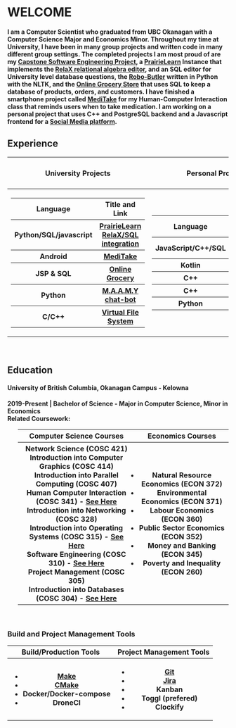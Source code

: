 <!DOCTYPE HTML>
<html>
<body>
  <h1>WELCOME</h1>
  <b>I am a Computer Scientist who graduated from UBC Okanagan with a Computer Science Major and Economics Minor. Throughout my time at University, I have been in many group projects and written code in many different group settings. The completed projects I am most proud of are my <a href="https://github.com/MatthewObirek/project-3-a-automating-database-question-generation-automating-db-q-gen-marking-team-a">Capstone Software Engineering Project</a>, a <a href="https://www.prairielearn.com/">PrairieLearn</a> Instance that implements the <a href="https://dbis-uibk.github.io/relax/landing">RelaX relational algebra editor</a>, and an SQL editor for University level database questions, the <a href="https://github.com/Software-Engineering-Group-4-Maamy/chat-bot">Robo-Butler</a> written in Python with the NLTK, and the <a href="https://github.com/MatthewObirek/COSC304_GroupProject">Online Grocery Store</a> that uses SQL to keep a database of products, orders, and customers. I have finished a smartphone project called <a href="https://github.com/MatthewObirek/MediTake">MediTake</a> for my Human-Computer Interaction class that reminds users when to take medication. I am working on a personal project that uses C++ and PostgreSQL backend and a Javascript frontend for a <a href="https://github.com/MatthewObirek/SMIdea">Social Media platform</a>.</b>
    <br>
  <h2>Experience</h2>
  <table>
    <tbody>
      <tr><th><b>University Projects</h4></th><th><h4>Personal Projects</b></th></tr>
      <tr><th>
      <table>
        <tbody>
          <tr><th>Language</th><th>Title and Link</th></tr>
          <tr><th>Python/SQL/javascript</th><th><a href="https://github.com/MatthewObirek/project-3-a-automating-database-question-generation-automating-db-q-gen-marking-team-a">PrairieLearn RelaX/SQL integration</a></th></tr>
          <tr><th>Android</th><th><a href="https://github.com/MatthewObirek/MediTake">MediTake</a></th></tr>
          <tr><th>JSP & SQL</th><th><a href="https://github.com/MatthewObirek/COSC304_GroupProject">Online Grocery</a></th></tr>
          <tr><th>Python</th><th><a href="https://github.com/MatthewObirek/COSC310-chatbot">M.A.A.M.Y chat-bot</a></th></tr>
          <tr><th>C/C++</th><th><a href="https://github.com/MatthewObirek/Cosc315_project3">Virtual File System</a></th></tr>
        </tbody>
      </table>
      </th><th>
      <table>
        <tbody>
          <tr><th>Language</th><th>Title and Link</th></tr>
          <tr><th>JavaScript/C++/SQL</th><th><a href="https://github.com/MatthewObirek/SMIdea">Social Media Idea</a></th></tr>
          <tr><th>Kotlin</th><th><a href="https://github.com/MatthewObirek/CalendarApp">CalendarApp</a></th></tr>
          <tr><th>C++</th><th><a href="https://github.com/MatthewObirek/ThreadTest">ThreadTest</a></th></tr>
          <tr><th>C++</th><th><a href="https://github.com/MatthewObirek/CppUnitTest">CppUnitTest</a></th></tr>
          <tr><th>Python</th><th><a href="https://github.com/MatthewObirek/Simulation">PathFinder</a></th></tr>
        </tbody>
      </table>
    </th></tr>
    </tbody>
  </table>
    <br>
  <h2>Education</h2>
    <h4>University of British Columbia, Okanagan Campus - Kelowna</h4>
  <b>2019-Present | Bachelor of Science - Major in Computer Science, Minor in Economics<br>Related Coursework:
    <ul>
      <table>
        <tbody>
          <tr><th>Computer Science Courses</th><th>Economics Courses</hr></tr>
          <tr>
            <th>
              <li>Network Science (COSC 421)</li>
              <li>Introduction into Computer Graphics (COSC 414) </li>
              <li>Introduction into Parallel Computing (COSC 407)</li>
              <li>Human Computer Interaction (COSC 341) - <a href="https://github.com/MatthewObirek/MediTake">See Here</a></li>
              <li>Introduction into Networking (COSC 328)</li>
              <li>Introduction into Operating Systems (COSC 315) - <a href="https://github.com/MatthewObirek/Cosc315_project3">See Here</a></li>
              <li>Software Engineering (COSC 310) - <a href="https://github.com/MatthewObirek/COSC310-Chatbot">See Here</a></li> 
              <li>Project Management (COSC 305) </li>
              <li>Introduction into Databases (COSC 304) - <a href="https://github.com/MatthewObirek/COSC304_GroupProject">See Here</a></li>
            </th>
            <th>
              <li>Natural Resource Economics (ECON 372)</li>
              <li>Environmental Economics (ECON 371)</li>
              <li>Labour Economics (ECON 360)</li>
              <li>Public Sector Economics (ECON 352)</li>
              <li>Money and Banking (ECON 345)</li>
              <li>Poverty and Inequality (ECON 260)</li>
            </th>
          </tr>
        </tbody>
      </table>
    </ul>
  </b>
    <br>
   <h3>Build and Project Management Tools</h3>
    <table>
    <tbody>
      <tr><th>Build/Production Tools</th><th>Project Management Tools</hr></tr> 
      <th>
        <ul>
          <li><a href="https://www.gnu.org/software/make/">Make</a></li>
          <li><a href="https://cmake.org/">CMake</a></li>
          <li>Docker/Docker-compose</li>
          <li>DroneCI</li>
        </ul>
       </th>
       <th>
         <ul> 
           <li><a href="https://git-scm.com/">Git</a></li>
           <li><a href="https://www.atlassian.com/software/jira">Jira</a></li>
           <li>Kanban</li>
           <li>Toggl (prefered)</li>
           <li>Clockify</li>
         </ul>
       </th>
    </tbody>
    </table>
<!--
**MatthewObirek/MatthewObirek** is a ✨ _special_ ✨ repository because its `README.md` (this file) appears on your GitHub profile.

Here are some ideas to get you started:

- 🔭 I’m currently working on ...
- 🌱 I’m currently learning ...
- 👯 I’m looking to collaborate on ...
- 🤔 I’m looking for help with ...
- 💬 Ask me about ...
- 📫 How to reach me: ...
- 😄 Pronouns: ...
- ⚡ Fun fact: ...
-->
